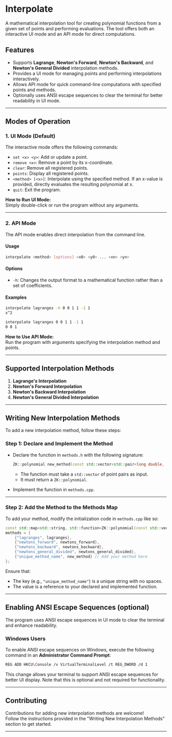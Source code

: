 
# Interpolate

A mathematical interpolation tool for creating polynomial functions from a given set of points and performing evaluations. The tool offers both an interactive UI mode and an API mode for direct computations.

## Features
- Supports **Lagrange**, **Newton's Forward**, **Newton's Backward**, and **Newton's General Divided** interpolation methods.
- Provides a UI mode for managing points and performing interpolations interactively.
- Allows API mode for quick command-line computations with specified points and methods.
- Optionally uses ANSI escape sequences to clear the terminal for better readability in UI mode.

---

## Modes of Operation

### 1. **UI Mode** (Default)
The interactive mode offers the following commands:
- `set <x> <y>`: Add or update a point.
- `remove <x>`: Remove a point by its x-coordinate.
- `clear`: Remove all registered points.
- `points`: Display all registered points.
- `<method> [<x>]`: Interpolate using the specified method. If an x-value is provided, directly evaluates the resulting polynomial at x.
- `quit`: Exit the program.

**How to Run UI Mode:**  
Simply double-click or run the program without any arguments.  

---

### 2. **API Mode**
The API mode enables direct interpolation from the command line.

#### Usage
```bash
interpolate <method> [options] <x0> <y0> ... <xn> <yn>
```

#### Options
- `-h`: Changes the output format to a mathematical function rather than a set of coefficients.

#### Examples
```bash
interpolate lagranges -h 0 0 1 1 -1 1
x^2

interpolate lagranges 0 0 1 1 -1 1
0 0 1
```

**How to Use API Mode:**  
Run the program with arguments specifying the interpolation method and points.

---

## Supported Interpolation Methods
1. **Lagrange's Interpolation**
2. **Newton's Forward Interpolation**
3. **Newton's Backward Interpolation**
4. **Newton's General Divided Interpolation**

---

## Writing New Interpolation Methods
To add a new interpolation method, follow these steps:

### Step 1: Declare and Implement the Method
- Declare the function in `methods.h` with the following signature:
   ```cpp
   ZK::polynomial new_method(const std::vector<std::pair<long double, long double>>& points);
   ```
   - The function must take a `std::vector` of point pairs as input.
   - It must return a `ZK::polynomial`.

- Implement the function in `methods.cpp`.

---

### Step 2: Add the Method to the Methods Map
To add your method, modify the initialization code in `methods.cpp` like so:

```cpp
const std::map<std::string, std::function<ZK::polynomial(const std::vector<std::pair<long double, long double>>&)>>
methods = {
    {"lagranges", lagranges},
    {"newtons_forward", newtons_forward},
    {"newtons_backward", newtons_backward},
    {"newtons_general_divided", newtons_general_divided},
    {"unique_method_name", new_method} // Add your method here
};
```

Ensure that:
- The key (e.g., `"unique_method_name"`) is a unique string with no spaces.
- The value is a reference to your declared and implemented function.

---

## Enabling ANSI Escape Sequences (optional)
The program uses ANSI escape sequences in UI mode to clear the terminal and enhance readability.  

### Windows Users
To enable ANSI escape sequences on Windows, execute the following command in an **Administrator Command Prompt**:
```bash
REG ADD HKCU\Console /v VirtualTerminalLevel /t REG_DWORD /d 1
```

This change allows your terminal to support ANSI escape sequences for better UI display. Note that this is optional and not required for functionality.

---

## Contributing
Contributions for adding new interpolation methods are welcome!  
Follow the instructions provided in the "Writing New Interpolation Methods" section to get started.

---
